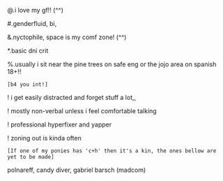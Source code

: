 @.i love my gf!! (^^)

#.genderfluid, bi,

&.nyctophile, space is my comf zone! (^^)

*.basic dni crit

%.usually i sit near the pine trees on safe eng or the jojo area on spanish 18+!!

`[b4 you int!]`

! i get easily distracted and forget stuff a lot,,

! mostly non-verbal unless i feel comfortable talking

! professional hyperfixer and yapper

! zoning out is kinda often

`[If one of my ponies has 'c+h' then it's a kin, the ones bellow are yet to be made]`

polnareff, candy diver, gabriel barsch (madcom)
